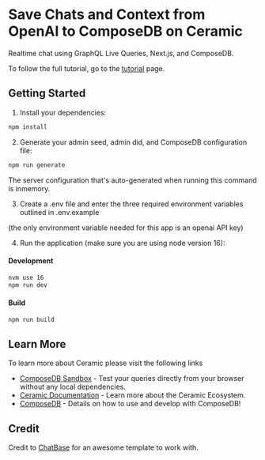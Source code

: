 # Save Chats and Context from OpenAI to ComposeDB on Ceramic

Realtime chat using GraphQL Live Queries, Next.js, and ComposeDB.

To follow the full tutorial, go to the [tutorial](/tutorial.md) page.

## Getting Started

1. Install your dependencies:

```bash
npm install
```

2. Generate your admin seed, admin did, and ComposeDB configuration file:

```bash
npm run generate
```

The server configuration that's auto-generated when running this command is inmemory.

3. Create a .env file and enter the three required environment variables outlined in .env.example

(the only environment variable needed for this app is an openai API key)

4. Run the application (make sure you are using node version 16):

#### Development
```bash
nvm use 16
npm run dev
```

#### Build
```bash
npm run build
```

## Learn More

To learn more about Ceramic please visit the following links

- [ComposeDB Sandbox](https://composedb.js.org/sandbox) - Test your queries directly from your browser without any local dependencies.
- [Ceramic Documentation](https://developers.ceramic.network/learn/welcome/) - Learn more about the Ceramic Ecosystem.
- [ComposeDB](https://composedb.js.org/) - Details on how to use and develop with ComposeDB!

## Credit

Credit to [ChatBase](https://github.com/notrab/chatbase) for an awesome template to work with.


